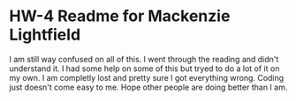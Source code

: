 # HW-4 Readme for Mackenzie Lightfield

I am still way confused on all of this. I went through the reading and didn't understand it. I had some help on some of this but tryed to do a lot 
of it on my own. I am completly lost and pretty sure I got everything wrong. Coding just doesn't come easy to me. Hope other people are doing better than I am.
